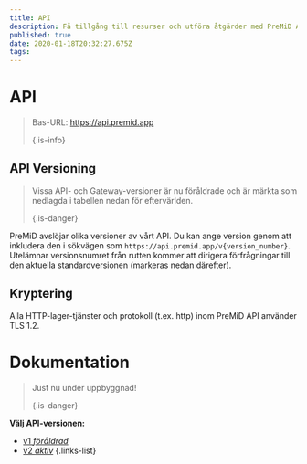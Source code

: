 ```yaml
---
title: API
description: Få tillgång till resurser och utföra åtgärder med PreMiD API
published: true
date: 2020-01-18T20:32:27.675Z
tags:
---
```


# API

> Bas-URL: https://api.premid.app 
> 
> {.is-info}

## API Versioning
> Vissa API- och Gateway-versioner är nu föråldrade och är märkta som nedlagda i tabellen nedan för eftervärlden. 
> 
> {.is-danger}

PreMiD avslöjar olika versioner av vårt API. Du kan ange version genom att inkludera den i sökvägen som `https://api.premid.app/v{version_number}`. Utelämnar versionsnumret från rutten kommer att dirigera förfrågningar till den aktuella standardversionen (markeras nedan därefter).

## Kryptering

Alla HTTP-lager-tjänster och protokoll (t.ex. http) inom PreMiD API använder TLS 1.2.

# Dokumentation
> Just nu under uppbyggnad! 
> 
> {.is-danger}

**Välj API-versionen:**
- [v1 *föråldrad*](/dev/api/v1)
- [v2 *aktiv*](/dev/api/v2)
{.links-list}